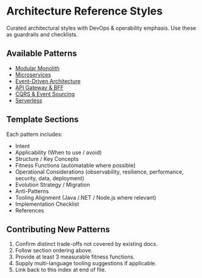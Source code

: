 # Architecture Reference Styles

Curated architectural styles with DevOps & operability emphasis. Use these as guardrails and checklists.

## Available Patterns

- [Modular Monolith](./modular-monolith.md)
- [Microservices](./microservices.md)
- [Event-Driven Architecture](./event-driven.md)
- [API Gateway & BFF](./api-gateway-bff.md)
- [CQRS & Event Sourcing](./cqrs-event-sourcing.md)
- [Serverless](./serverless.md)

## Template Sections

Each pattern includes:

- Intent
- Applicability (When to use / avoid)
- Structure / Key Concepts
- Fitness Functions (automatable where possible)
- Operational Considerations (observability, resilience, performance, security, data, deployment)
- Evolution Strategy / Migration
- Anti-Patterns
- Tooling Alignment (Java /.NET / Node.js where relevant)
- Implementation Checklist
- References


## Contributing New Patterns

1. Confirm distinct trade-offs not covered by existing docs.
2. Follow section ordering above.
3. Provide at least 3 measurable fitness functions.
4. Supply multi-language tooling suggestions if applicable.
5. Link back to this index at end of file.
